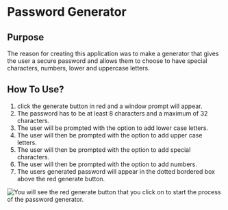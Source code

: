 # Password Generator

## Purpose
The reason for creating this application was to make a generator that gives the user a secure password and allows them to choose to have special characters, numbers, lower and uppercase letters.

## How To Use?
1. click the generate button in red and a window prompt will appear.
2. The password has to be at least 8 characters and a maximum of 32 characters.
3. The user will be prompted with the option to add lower case letters.
4. The user will then be prompted with the option to add upper case letters.
5. The user will then be prompted with the option to add special characters.
6. The user will then be prompted with the option to add numbers.
7. The users generated password will appear in the dotted bordered box above the red generate button.

![You will see the red generate button that you click on to start the process of the password generator.](./assets/images/Password-Generate-Screenshot)
